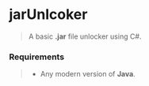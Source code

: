 # jarUnlcoker
> A basic **.jar** file unlocker using C#.

### Requirements
> - Any modern version of **Java**.
